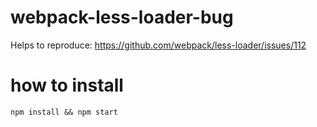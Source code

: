 # webpack-less-loader-bug

Helps to reproduce: https://github.com/webpack/less-loader/issues/112

# how to install
```
npm install && npm start
```
